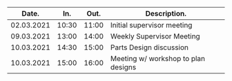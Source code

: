 | Date.      | In.   | Out.  | Description.                        |
| ---------- | ----- | ----- | ----------------------------------- |
| 02.03.2021 | 10:30 | 11:00 | Initial supervisor meeting          |
| 09.03.2021 | 13:00 | 14:00 | Weekly Supervisor Meeting           |
| 10.03.2021 | 14:30 | 15:00 | Parts Design discussion             |
| 10.03.2021 | 15:00 | 16:00 | Meeting w/ workshop to plan designs |
